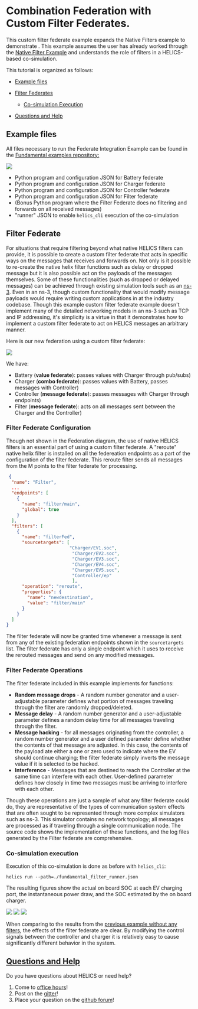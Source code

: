 # Combination Federation with Custom Filter Federates.

This custom filter federate example expands the Native Filters example to demonstrate . This example assumes the user has already worked through the [Native Filter Example](./fundamental_native_filter.md) and understands the role of filters in a HELICS-based co-simulation.

This tutorial is organized as follows:

- [Example files](#example-files)
- [Filter Federates](#filter-federates)

  - [Co-simulation Execution](co-simulation-execution)
- [Questions and Help](#questions-and-help)

## Example files

All files necessary to run the Federate Integration Example can be found in the [Fundamental examples repository:](https://github.com/GMLC-TDC/HELICS-Examples/tree/master/user_guide_examples/fundamental/fundamental_message_comm/filter_federate)

[![](../../../img/fundamental_combo_github.png)](https://github.com/GMLC-TDC/HELICS-Examples/tree/master/user_guide_examples/fundamental/fundamental_message_comm/combo)

- Python program and configuration JSON for Battery federate
- Python program and configuration JSON for Charger federate
- Python program and configuration JSON for Controller federate
- Python program and configuration JSON for Filter federate
- (Bonus Python program where the Filter Federate does no filtering and forwards on all received messages)
- "runner" JSON to enable `helics_cli` execution of the co-simulation

## Filter Federate

For situations that require filtering beyond what native HELICS filters can provide, it is possible to create a custom filter federate that acts in specific ways on the messages that receives and forwards on. Not only is it possible to re-create the native helix filter functions such as delay or dropped message but it is also possible act on the payloads of the messages themselves. Some of these functionalities (such as dropped or delayed messages) can be achieved through existing simulation tools such as an [ns-3](https://www.nsnam.org). Even in an ns-3, though custom functionality that would modify message payloads would require writing custom applications in at the industry  codebase. Though this example custom filter federate example doesn't implement many of the detailed networking models in an ns-3 such as TCP and IP addressing, it's simplicity is a virtue in that it demonstrates how to implement a custom filter federate to act on HELICS messages an arbitrary manner.

Here is our new federation using a custom filter federate:

![](../../../img/fundamental_filter_federate_federation.png)

We have:

- Battery (**value federate**): passes values with Charger through pub/subs)
- Charger (**combo federate**): passes values with Battery, passes messages with Controller)
- Controller (**message federate**): passes messages with Charger through endpoints)
- Filter (**message federate**): acts on all messages sent between the Charger and the Controller)

### Filter Federate Configuration

Though not shown in the Federation diagram, the use of native HELICS filters is an essential part of using a custom filter federate. A "reroute" native helix filter is installed on all the federeation endpoints as a part of the configuration of the filter federate. This reroute filter sends all messages from the M points to the filter federate for processing.
 
```json
 {
  "name": "Filter",
  ...
  "endpoints": [
    {
      "name": "filter/main",
      "global": true
    }
  ],
  "filters": [
    {
      "name": "filterFed",
      "sourcetargets": [
                        "Charger/EV1.soc",
                         "Charger/EV2.soc", 
                         "Charger/EV3.soc", 
                         "Charger/EV4.soc",
                         "Charger/EV5.soc",
                         "Controller/ep"
                         ],
      "operation": "reroute",
      "properties": {
        "name": "newdestination",
        "value": "filter/main"
      }
    }
  ]
}
```

The filter federate will now be granted time whenever a message is sent from any of the existing federation endpoints shown in the `sourcetargets` list. The filter federate has only a single endpoint which it uses to receive the rerouted messages and send on any modified messages.


### Filter Federate Operations

The filter federate included in this example implements for functions:
- **Random message drops** - A random number generator and a user-adjustable parameter defines what portion of messages traveling through the filter are randomly dropped/deleted.
- **Message delay** - A random number generator and a user-adjustable parameter defines a random delay time for all messages traveling through the filter.
- **Message hacking** - for all messages originating from the controller, a random number generator and a user defined parameter define whether the contents of that message are adjusted. In this case, the contents of the payload ate either a one or zero used to indicate where the EV should continue charging; the filter federate simply inverts the message value if it is selected to be hacked.
- **Interference** - Messages that are destined to reach the Controller at the same time can interfere with each other. User-defined parameter defines how closely in time two messages must be arriving to interfere with each other.

Though these operations are just a sample of what any filter federate could do, they are representative of the types of communication system effects that are often sought to be represented through more complex simulators such as ns-3. This simulator contains no network topology; all messages are processed as if traveling through a single communication node. The source code shows the implementation of these functions, and the log files generated by the Filter federate are comprehensive.


### Co-simulation execution

Execution of this co-simulation is done as before with `helics_cli`:

```shell
helics run --path=./fundamental_filter_runner.json
```

The resulting figures show the actual on board SOC at each EV charging port, the instantaneous power draw, and the SOC estimated by the on board charger.

![](../../../img/fundamental_filter_federate_battery_SOCs.png)
![](../../../img/fundamental_filter_federate_charging_power.png)
![](../../../img/fundamental_filter_federate_estimated_SOCs.png)

When comparing to the results from the [previous example without any filters](./fundamental_combo.md), the effects of the filter federate are clear. By modifying the control signals between the controller and charger it is relatively easy to cause significantly different behavior in the system.

## [Questions and Help](../support.md)

Do you have questions about HELICS or need help?

1. Come to [office hours](mailto:helicsteam@helics.org)!
2. Post on the [gitter](https://gitter.im/GMLC-TDC/HELICS)!
3. Place your question on the [github forum](https://github.com/GMLC-TDC/HELICS/discussions)!
